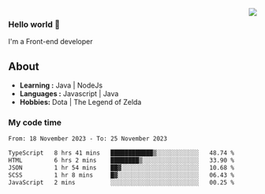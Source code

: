 <img align='right' src="https://github-readme-stats.vercel.app/api?username=jumodada&show_icons=true&theme=vue">

### Hello world 👋

I'm a Front-end developer 
    
## About
-  **Learning :** Java | NodeJs
-  **Languages :** Javascript | Java
-  **Hobbies:** Dota | The Legend of Zelda

### My code time

<!--START_SECTION:waka-->

```txt
From: 18 November 2023 - To: 25 November 2023

TypeScript   8 hrs 41 mins   ████████████▒░░░░░░░░░░░░   48.74 %
HTML         6 hrs 2 mins    ████████▒░░░░░░░░░░░░░░░░   33.90 %
JSON         1 hr 54 mins    ██▓░░░░░░░░░░░░░░░░░░░░░░   10.68 %
SCSS         1 hr 8 mins     █▓░░░░░░░░░░░░░░░░░░░░░░░   06.43 %
JavaScript   2 mins          ░░░░░░░░░░░░░░░░░░░░░░░░░   00.25 %
```

<!--END_SECTION:waka-->
